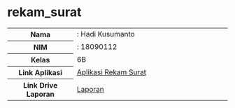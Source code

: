 # rekam_surat
<table class="table table-bordered">
  <tbody>
    <tr>
      <th style="width: 30%">Nama</th>
      <td>: Hadi Kusumanto</td>
    </tr>
    <tr>
      <th>NIM</th>
      <td>: 18090112</td>
    </tr>
    <tr>
      <th>Kelas</th>
      <td>6B</td>
    </tr>
    <tr>
      <th>Link Aplikasi</th>
      <td><a href="http://rekam-surat.herokuapp.com">Aplikasi Rekam Surat</a></td>
    </tr>
    <tr>
      <th>Link Drive Laporan</th>
      <td><a href="#">Laporan</a></td>
    </tr>
  </tbody>
</table>

